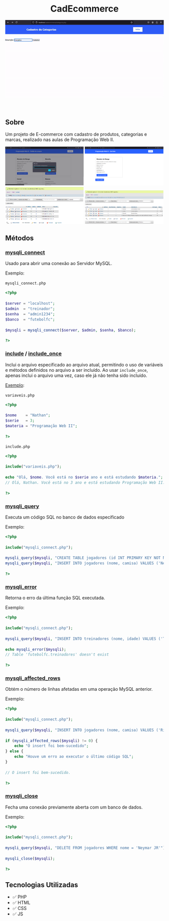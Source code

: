 <h1 align="center">CadEcommerce</h1>
<p align="center">
  <img alt="Exemplo" src="docs/Exemplo.gif" />
</p>
<br />

## Sobre

Um projeto de E-commerce com cadastro de produtos, categorias e marcas, realizado nas aulas de Programação Web II.

<img src="docs/Add.png" alt="Exemplo de pedido" width="49.5%" /> <img src="docs/Carrinho.png" alt="Tela de carrinho" width="49.5%" />
<img src="docs/Pedidos.png" alt="Banco de dados pedidos" width="49.5%" /> <img src="docs/Produtos.png" alt="Banco de dados produtos" width="49.5%" />

## Métodos

### [mysqli_connect](https://www.php.net/manual/en/mysqli.construct.php)

Usado para abrir uma conexão ao Servidor MySQL.

Exemplo:

`mysqli_connect.php`
```php
<?php

$server = "localhost";
$admin  = "treinador";
$senha  = "admin1234";
$banco  = "futebolfc";

$mysqli = mysqli_connect($server, $admin, $senha, $banco);

?>
```

### [include](https://www.php.net/manual/en/function.include.php) / [include_once](https://www.php.net/manual/en/function.include-once.php)

Inclui o arquivo especificado ao arquivo atual, permitindo o uso de variáveis e métodos definidos no arquivo a ser incluído.
Ao usar `include_once`, apenas inclui o arquivo uma vez, caso ele já não tenha sido incluído.

[Exemplo](https://www.everdeveloper.com.br/diferenca-entre-include-include-once-require-e-require-once-php):

`variaveis.php`
```php
<?php

$nome    = "Nathan";
$serie   = 3;
$materia = "Programação Web II";

?>
```

`include.php`
```php
<?php

include("variaveis.php");

echo "Olá, $nome. Você está no $serie ano e está estudando $materia.";
// Olá, Nathan. Você está no 3 ano e está estudando Programação Web II.

?>
```

### [mysqli_query](https://www.php.net/manual/en/mysqli.query.php)

Executa um código SQL no banco de dados especificado

Exemplo:

```php
<?php

include("mysqli_connect.php");

mysqli_query($mysqli, "CREATE TABLE jogadores (id INT PRIMARY KEY NOT NULL AUTO_INCREMENT, nome VARCHAR(255), time VARCHAR(255), camisa INT)");
mysqli_query($mysqli, "INSERT INTO jogadores (nome, camisa) VALUES ('Neymar JR', 10)");

?>
```

### [mysqli_error](https://www.php.net/manual/en/function.mysql-error.php)

Retorna o erro da última função SQL executada.

Exemplo:

```php
<?php

include("mysqli_connect.php");

mysqli_query($mysqli, "INSERT INTO treinadores (nome, idade) VALUES ('Tite', 63)");

echo mysqli_error($mysqli);
// Table 'futebolfc.treinadores' doesn't exist

?>
```

### [mysqli_affected_rows](https://www.php.net/manual/en/mysqli.affected-rows.php)

Obtém o número de linhas afetadas em uma operação MySQL anterior.

Exemplo:

```php
<?php

include("mysqli_connect.php");

mysqli_query($mysqli, "INSERT INTO jogadores (nome, camisa) VALUES ('Richarlison', 9)");

if (mysqli_affected_rows($mysqli) != 0) {
    echo "O insert foi bem-sucedido";
} else {
    echo "Houve um erro ao executar o último código SQL";
}

// O insert foi bem-sucedido.

?>
```

### [mysqli_close](https://www.php.net/manual/en/mysqli.close.php)

Fecha uma conexão previamente aberta com um banco de dados.

Exemplo:

```php
<?php

include("mysqli_connect.php");

mysqli_query($mysqli, "DELETE FROM jogadores WHERE nome = 'Neymar JR'");

mysqli_close($mysqli);

?>
```

## Tecnologias Utilizadas

- ✅ PHP
- ✅ HTML
- ✅ CSS
- ✅ JS
